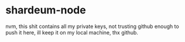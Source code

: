 # shardeum-node
nvm, this shit contains all my private keys, not trusting github enough to push it here, ill keep it on my local machine, thx github.
